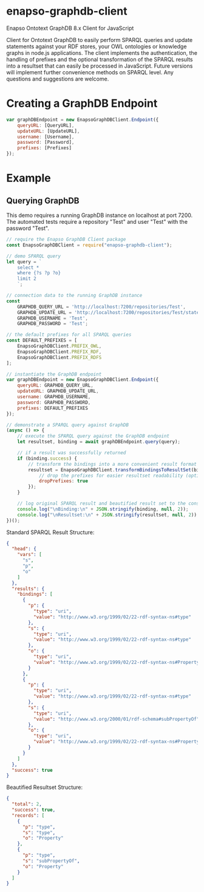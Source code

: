 # enapso-graphdb-client
Enapso Ontotext GraphDB 8.x Client for JavaScript

Client for Ontotext GraphDB to easily perform SPARQL queries and update statements against your RDF stores, your OWL ontologies or knowledge graphs in node.js applications. The client implements the authentication, the handling of prefixes and the optional transformation of the SPARQL results into a resultset that can easily be processed in JavaScript. 
Future versions will implement further convenience methods on SPARQL level.
Any questions and suggestions are welcome.

# Creating a GraphDB Endpoint

```javascript
var graphDBEndpoint = new EnapsoGraphDBClient.Endpoint({
    queryURL: [QueryURL], 
    updateURL: [UpdateURL],
    username: [Username],
    password: [Password],
    prefixes: [Prefixes]
});
```

# Example

## Querying GraphDB

This demo requires a running GraphDB instance on localhost at port 7200.
The automated tests require a repository "Test" and user "Test" with the password "Test".

```javascript
// require the Enapso GraphDB Client package
const EnapsoGraphDBClient = require("enapso-graphdb-client");

// demo SPARQL query
let query = `
    select * 
    where {?s ?p ?o}
    limit 2
    `;

// connection data to the running GraphDB instance
const
    GRAPHDB_QUERY_URL = 'http://localhost:7200/repositories/Test',
    GRAPHDB_UPDATE_URL = 'http://localhost:7200/repositories/Test/statements',
    GRAPHDB_USERNAME = 'Test',
    GRAPHDB_PASSWORD = 'Test';

// the default prefixes for all SPARQL queries
const DEFAULT_PREFIXES = [
    EnapsoGraphDBClient.PREFIX_OWL,
    EnapsoGraphDBClient.PREFIX_RDF,
    EnapsoGraphDBClient.PREFIX_RDFS
];

// instantiate the GraphDB endpoint
var graphDBEndpoint = new EnapsoGraphDBClient.Endpoint({
    queryURL: GRAPHDB_QUERY_URL,
    updateURL: GRAPHDB_UPDATE_URL,
    username: GRAPHDB_USERNAME,
    password: GRAPHDB_PASSWORD,
    prefixes: DEFAULT_PREFIXES
});

// demonstrate a SPARQL query against GraphDB
(async () => {
    // execute the SPARQL query against the GraphDB endpoint 
    let resultset, binding = await graphDBEndpoint.query(query);

    // if a result was successfully returned
    if (binding.success) {
        // transform the bindings into a more convenient result format (optional)
        resultset = EnapsoGraphDBClient.transformBindingsToResultSet(binding, {
            // drop the prefixes for easier resultset readability (optional)
            dropPrefixes: true
        });
    }

    // log original SPARQL result and beautified result set to the console
    console.log("\nBinding:\n" + JSON.stringify(binding, null, 2));
    console.log("\nResultset:\n" + JSON.stringify(resultset, null, 2));
})();
```

Standard SPARQL Result Structure:
```json
{
  "head": {
    "vars": [
      "s",
      "p",
      "o"
    ]
  },
  "results": {
    "bindings": [
      {
        "p": {
          "type": "uri",
          "value": "http://www.w3.org/1999/02/22-rdf-syntax-ns#type"
        },
        "s": {
          "type": "uri",
          "value": "http://www.w3.org/1999/02/22-rdf-syntax-ns#type"
        },
        "o": {
          "type": "uri",
          "value": "http://www.w3.org/1999/02/22-rdf-syntax-ns#Property"
        }
      },
      {
        "p": {
          "type": "uri",
          "value": "http://www.w3.org/1999/02/22-rdf-syntax-ns#type"
        },
        "s": {
          "type": "uri",
          "value": "http://www.w3.org/2000/01/rdf-schema#subPropertyOf"
        },
        "o": {
          "type": "uri",
          "value": "http://www.w3.org/1999/02/22-rdf-syntax-ns#Property"
        }
      }
    ]
  },
  "success": true
}
```

Beautified Resultset Structure:
```json
{
  "total": 2,
  "success": true,
  "records": [
    {
      "p": "type",
      "s": "type",
      "o": "Property"
    },
    {
      "p": "type",
      "s": "subPropertyOf",
      "o": "Property"
    }
  ]
}
```